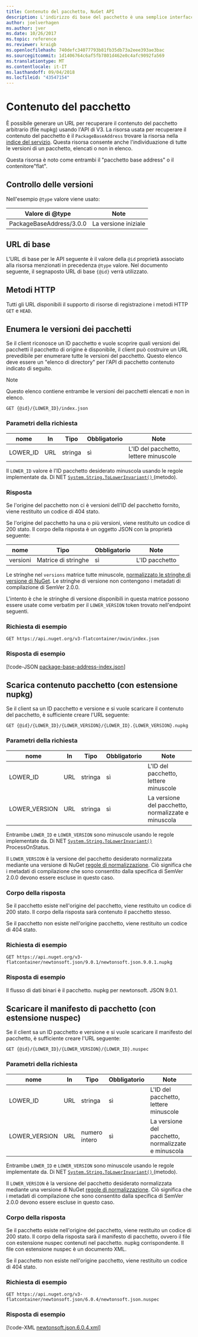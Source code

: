 ```yaml
---
title: Contenuto del pacchetto, NuGet API
description: L'indirizzo di base del pacchetto è una semplice interfaccia per recuperare il pacchetto stesso.
author: joelverhagen
ms.author: jver
ms.date: 10/26/2017
ms.topic: reference
ms.reviewer: kraigb
ms.openlocfilehash: 740defc34077793b81fb35db73a2eee393ae3bac
ms.sourcegitcommit: 1d1406764c6af5fb7801d462e0c4afc9092fa569
ms.translationtype: MT
ms.contentlocale: it-IT
ms.lasthandoff: 09/04/2018
ms.locfileid: "43547154"
---
```

# <a name="package-content"></a>Contenuto del pacchetto

È possibile generare un URL per recuperare il contenuto del pacchetto arbitrario (file nupkg) usando l'API di V3. La risorsa usata per recuperare il contenuto del pacchetto è il `PackageBaseAddress` trovare la risorsa nella [indice del servizio](service-index.md). Questa risorsa consente anche l'individuazione di tutte le versioni di un pacchetto, elencati o non in elenco.

Questa risorsa è noto come entrambi il "pacchetto base address" o il contenitore"flat".

## <a name="versioning"></a>Controllo delle versioni

Nell'esempio `@type` valore viene usato:

Valore di @type              | Note
------------------------ | -----
PackageBaseAddress/3.0.0 | La versione iniziale

## <a name="base-url"></a>URL di base

L'URL di base per le API seguente è il valore della `@id` proprietà associato alla risorsa menzionati in precedenza `@type` valore. Nel documento seguente, il segnaposto URL di base `{@id}` verrà utilizzato.

## <a name="http-methods"></a>Metodi HTTP

Tutti gli URL disponibili il supporto di risorse di registrazione i metodi HTTP `GET` e `HEAD`.

## <a name="enumerate-package-versions"></a>Enumera le versioni dei pacchetti

Se il client riconosce un ID pacchetto e vuole scoprire quali versioni dei pacchetti il pacchetto di origine è disponibile, il client può costruire un URL prevedibile per enumerare tutte le versioni del pacchetto. Questo elenco deve essere un "elenco di directory" per l'API di pacchetto contenuto indicato di seguito.

> [!Note]
> Questo elenco contiene entrambe le versioni dei pacchetti elencati e non in elenco.

    GET {@id}/{LOWER_ID}/index.json

### <a name="request-parameters"></a>Parametri della richiesta

nome     | In     | Tipo    | Obbligatorio | Note
-------- | ------ | ------- | -------- | -----
LOWER_ID | URL    | stringa  | sì      | L'ID del pacchetto, lettere minuscole

Il `LOWER_ID` valore è l'ID pacchetto desiderato minuscola usando le regole implementate da. Di NET [ `System.String.ToLowerInvariant()` ](/dotnet/api/system.string.tolowerinvariant?view=netstandard-2.0#System_String_ToLowerInvariant) (metodo).

### <a name="response"></a>Risposta

Se l'origine del pacchetto non ci è versioni dell'ID del pacchetto fornito, viene restituito un codice di 404 stato.

Se l'origine del pacchetto ha una o più versioni, viene restituito un codice di 200 stato. Il corpo della risposta è un oggetto JSON con la proprietà seguente:

nome     | Tipo             | Obbligatorio | Note
-------- | ---------------- | -------- | -----
versioni | Matrice di stringhe | sì      | L'ID pacchetto

Le stringhe nel `versions` matrice tutte minuscole, [normalizzato le stringhe di versione di NuGet](../reference/package-versioning.md#normalized-version-numbers). Le stringhe di versione non contengono i metadati di compilazione di SemVer 2.0.0.

L'intento è che le stringhe di versione disponibili in questa matrice possono essere usate come verbatim per il `LOWER_VERSION` token trovato nell'endpoint seguenti.

### <a name="sample-request"></a>Richiesta di esempio

    GET https://api.nuget.org/v3-flatcontainer/owin/index.json

### <a name="sample-response"></a>Risposta di esempio

[!code-JSON [package-base-address-index.json](./_data/package-base-address-index.json)]

## <a name="download-package-content-nupkg"></a>Scarica contenuto pacchetto (con estensione nupkg)

Se il client sa un ID pacchetto e versione e si vuole scaricare il contenuto del pacchetto, è sufficiente creare l'URL seguente:

    GET {@id}/{LOWER_ID}/{LOWER_VERSION}/{LOWER_ID}.{LOWER_VERSION}.nupkg

### <a name="request-parameters"></a>Parametri della richiesta

nome          | In     | Tipo   | Obbligatorio | Note
------------- | ------ | ------ | -------- | -----
LOWER_ID      | URL    | stringa | sì      | L'ID del pacchetto, lettere minuscole
LOWER_VERSION | URL    | stringa | sì      | La versione del pacchetto, normalizzate e minuscola

Entrambe `LOWER_ID` e `LOWER_VERSION` sono minuscole usando le regole implementate da. Di NET [`System.String.ToLowerInvariant()`](/dotnet/api/system.string.tolowerinvariant?view=netstandard-2.0#System_String_ToLowerInvariant)
ProcessOnStatus.

Il `LOWER_VERSION` è la versione del pacchetto desiderato normalizzata mediante una versione di NuGet [regole di normalizzazione](../reference/package-versioning.md#normalized-version-numbers). Ciò significa che i metadati di compilazione che sono consentito dalla specifica di SemVer 2.0.0 devono essere escluse in questo caso.

### <a name="response-body"></a>Corpo della risposta

Se il pacchetto esiste nell'origine del pacchetto, viene restituito un codice di 200 stato. Il corpo della risposta sarà contenuto il pacchetto stesso.

Se il pacchetto non esiste nell'origine pacchetto, viene restituito un codice di 404 stato.

### <a name="sample-request"></a>Richiesta di esempio

    GET https://api.nuget.org/v3-flatcontainer/newtonsoft.json/9.0.1/newtonsoft.json.9.0.1.nupkg

### <a name="sample-response"></a>Risposta di esempio

Il flusso di dati binari è il pacchetto. nupkg per newtonsoft. JSON 9.0.1.

## <a name="download-package-manifest-nuspec"></a>Scaricare il manifesto di pacchetto (con estensione nuspec)

Se il client sa un ID pacchetto e versione e si vuole scaricare il manifesto del pacchetto, è sufficiente creare l'URL seguente:

    GET {@id}/{LOWER_ID}/{LOWER_VERSION}/{LOWER_ID}.nuspec

### <a name="request-parameters"></a>Parametri della richiesta

nome          | In     | Tipo    | Obbligatorio | Note
------------- | ------ | ------- | -------- | -----
LOWER_ID      | URL    | stringa  | sì      | L'ID del pacchetto, lettere minuscole
LOWER_VERSION | URL    | numero intero | sì      | La versione del pacchetto, normalizzate e minuscola

Entrambe `LOWER_ID` e `LOWER_VERSION` sono minuscole usando le regole implementate da. Di NET [ `System.String.ToLowerInvariant()` ](/dotnet/api/system.string.tolowerinvariant?view=netstandard-2.0#System_String_ToLowerInvariant) (metodo).

Il `LOWER_VERSION` è la versione del pacchetto desiderato normalizzata mediante una versione di NuGet [regole di normalizzazione](../reference/package-versioning.md#normalized-version-numbers). Ciò significa che i metadati di compilazione che sono consentito dalla specifica di SemVer 2.0.0 devono essere escluse in questo caso.

### <a name="response-body"></a>Corpo della risposta

Se il pacchetto esiste nell'origine del pacchetto, viene restituito un codice di 200 stato. Il corpo della risposta sarà il manifesto di pacchetto, ovvero il file con estensione nuspec contenuti nel pacchetto. nupkg corrispondente. Il file con estensione nuspec è un documento XML.

Se il pacchetto non esiste nell'origine pacchetto, viene restituito un codice di 404 stato.

### <a name="sample-request"></a>Richiesta di esempio

    GET https://api.nuget.org/v3-flatcontainer/newtonsoft.json/6.0.4/newtonsoft.json.nuspec

### <a name="sample-response"></a>Risposta di esempio

[!code-XML [newtonsoft.json.6.0.4.xml](./_data/newtonsoft.json.6.0.4.xml)]
